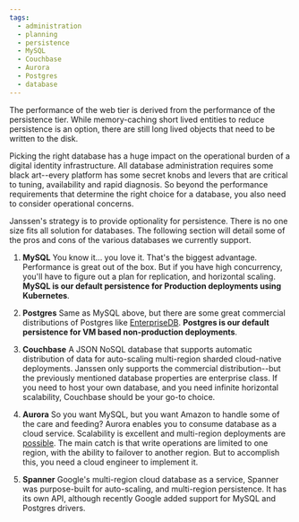 ```yaml
---
tags:
  - administration
  - planning
  - persistence
  - MySQL
  - Couchbase
  - Aurora
  - Postgres
  - database
---
```


The performance of the web tier is derived from the performance of the
persistence tier. While memory-caching short lived entities to reduce
persistence is an option, there are still long lived objects that need to be
written to the disk.

Picking the right database has a huge impact on the operational burden of a
digital identity infrastructure. All database administration requires some
black art--every platform has some secret knobs and levers that are critical
to tuning, availability and rapid diagnosis. So beyond the performance
requirements that determine the right choice for a database, you also need to
consider operational concerns.

Janssen's strategy is to provide optionality for persistence. There is no one
size fits all solution for databases. The following section will detail some of
the pros and cons of the various databases we currently support.

1. **MySQL** You know it... you love it. That's the biggest advantage.
Performance is great out of the box. But if you have high concurrency,
you'll have to figure out a plan for replication, and horizontal scaling. 
**MySQL is our default persistence for Production deployments using Kubernetes**.

1. **Postgres** Same as MySQL above, but there are some great commercial
distributions of Postgres like [EnterpriseDB](https://www.enterprisedb.com/). **Postgres is our default 
persistence for VM based non-production deployments**.

1. **Couchbase** A JSON NoSQL database that supports automatic distribution
of data for auto-scaling multi-region sharded cloud-native deployments. Janssen
only supports the commercial distribution--but the previously mentioned database
properties are enterprise class. If you need to host your own database, and you
need infinite horizontal scalability, Couchbase should be your go-to choice.

1. **Aurora** So you want MySQL, but you want Amazon to handle some of the care
and feeding? Aurora enables you to consume database as a cloud service.
Scalability is excellent and multi-region deployments are [possible](https://aws.amazon.com/blogs/database/deploy-multi-region-amazon-aurora-applications-with-a-failover-blueprint/).
The main catch is that write operations are limited to one region, with the
ability to failover to another region. But to accomplish this, you need a cloud
engineer to implement it.

1. **Spanner** Google's multi-region cloud database as a service, Spanner
was purpose-built for auto-scaling, and multi-region persistence. It has its own
API, although recently Google added support for MySQL and Postgres drivers.

